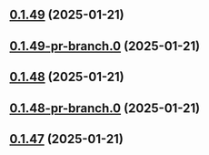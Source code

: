 ## [0.1.49](https://github.com/latha-414/AWS-CICD-web-app/compare/v0.1.49-pr-branch.0...v0.1.49) (2025-01-21)



## [0.1.49-pr-branch.0](https://github.com/latha-414/AWS-CICD-web-app/compare/v0.1.48...v0.1.49-pr-branch.0) (2025-01-21)



## [0.1.48](https://github.com/latha-414/AWS-CICD-web-app/compare/v0.1.48-pr-branch.0...v0.1.48) (2025-01-21)



## [0.1.48-pr-branch.0](https://github.com/latha-414/AWS-CICD-web-app/compare/v0.1.47...v0.1.48-pr-branch.0) (2025-01-21)



## [0.1.47](https://github.com/latha-414/AWS-CICD-web-app/compare/v0.1.47-pr-branch.0...v0.1.47) (2025-01-21)



